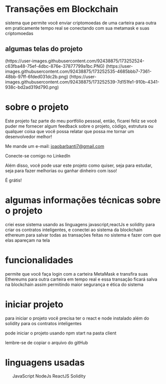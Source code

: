 <h1> Transações em Blockchain </h1>
<p>sistema que permite você enviar criptomoedas de uma carteira para outra em praticamente tempo real se conectando com sua metamask e suas criptomoedas</p>
<h2>algumas telas do projeto</h2>
(https://user-images.githubusercontent.com/92438875/173252524-c63fba48-75ef-4dbc-876e-37877799a1bc.PNG)
(https://user-images.githubusercontent.com/92438875/173252535-4685bbb7-7361-48bb-97ff-6fded031dc2b.png)
(https://user-images.githubusercontent.com/92438875/173252539-7d151fe1-910b-4341-938c-bd2ad319d790.png)
<h1>sobre o projeto</h1>
<p>Este projeto faz parte do meu portfólio pessoal, então, ficarei feliz se você puder me fornecer algum feedback sobre o projeto, código, estrutura ou qualquer coisa que você possa relatar que possa me tornar um desenvolvedor melhor!

Me mande um e-mail:
joaobarbanti7@gmail.com

Conecte-se comigo no LinkedIn

Além disso, você pode usar este projeto como quiser, seja para estudar, seja para fazer melhorias ou ganhar dinheiro com isso!

É grátis!


<h1>algumas informações técnicas sobre o projeto</h1>
<p>criei esse sistema usando as linguagens javascript,reactJs e  solidity 
para criar os contratos inteligentes, 
e conectei ao sistema da blockchain ethereum para salvar todas as transações feitas no sistema e fazer com que elas apareçam na tela</p>
<h1>funcionalidades</h1>
<p>permite que você faça login com a carteira MetaMask e transfira suas Ethereums para outra carteira em tempo real e essa transação ficará salva na blockchain assim permitindo maior segurança e ética do sistema 
</p>
<h1>iniciar projeto</h1>
<p>para iniciar o projeto você precisa ter o react e node instalado além do solidity para os contratos inteligentes</p>
<p>pode iniciar o projeto usando npm start na pasta client</p>
<p>lembre-se de copiar o arquivo do gitHub</p>
<h1>linguagens usadas</h1>
<ul>
  <l1>JavaScript</l1>
  <l1>NodeJs</l1>
  <l1>ReactJS</l1>
  <l1>Solidity</l1>



</ul>
